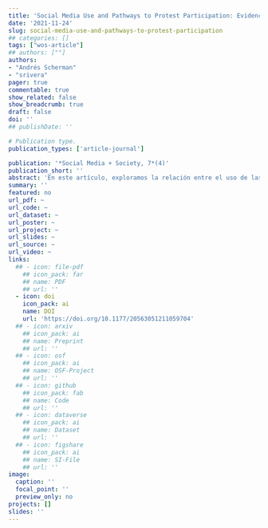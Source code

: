 ```yaml
---
title: 'Social Media Use and Pathways to Protest Participation: Evidence From the 2019 Chilean Social Outburst'
date: '2021-11-24'
slug: social-media-use-and-pathways-to-protest-participation
## categories: []
tags: ["wos-article"]
## authors: [""]
authors:
- "Andrés Scherman"
- "srivera"
pager: true
commentable: true
show_related: false
show_breadcrumb: true
draft: false
doi: ''
## publishDate: ''

# Publication type.
publication_types: ['article-journal']

publication: '*Social Media + Society, 7*(4)'
publication_short: ''
abstract: 'En este artículo, exploramos la relación entre el uso de las redes sociales y la participación en protestas en Chile. En octubre de 2019, Chile enfrentó las protestas más masivas desde el retorno del país a la democracia. Debido a su magnitud, los medios y analistas se refieren a este proceso como el estallido social. Aunque estas protestas involucraron a amplios sectores de la población, la mayoría de los manifestantes eran jóvenes. Mediante una encuesta probabilística y presencial aplicada a jóvenes de 18 a 29 años, comprobamos que la única plataforma de medios sociales asociada a la participación en las protestas fue Facebook. Nuestro análisis también muestra la importancia de las actividades específicas que la gente realiza en los medios sociales. Participar en actividades políticas en las redes sociales está estrechamente relacionado con la asistencia a las protestas, pero no lo está el uso de las redes sociales para obtener información o compartir intereses comunes con otros usuarios. Además, examinamos si los medios sociales tienen un impacto indirecto en la participación a través de la conversación interpersonal. Los resultados muestran que Instagram -una de las redes sociales más populares entre los jóvenes chilenos- fomenta la conversación interpersonal, lo que a su vez aumenta la probabilidad de participar en protestas. Nuestros resultados sugieren que las redes sociales siguen influyendo en el comportamiento político de las personas a pesar de los cambios en el entorno de las redes sociales y en los patrones de consumo de las mismas.'
summary: ''
featured: no
url_pdf: ~
url_code: ~
url_dataset: ~
url_poster: ~
url_project: ~
url_slides: ~
url_source: ~
url_video: ~
links:
  ## - icon: file-pdf
    ## icon_pack: far
    ## name: PDF
    ## url: ''
  - icon: doi
    icon_pack: ai
    name: DOI
    url: 'https://doi.org/10.1177/20563051211059704'
  ## - icon: arxiv
    ## icon_pack: ai
    ## name: Preprint
    ## url: ''
  ## - icon: osf
    ## icon_pack: ai
    ## name: OSF-Project
    ## url: ''
  ## - icon: github
    ## icon_pack: fab
    ## name: Code
    ## url: ''
  ## - icon: dataverse
    ## icon_pack: ai
    ## name: Dataset
    ## url: ''
  ## - icon: figshare
    ## icon_pack: ai
    ## name: SI-File
    ## url: ''
image:
  caption: ''
  focal_point: ''
  preview_only: no
projects: []
slides: ''
---
```

